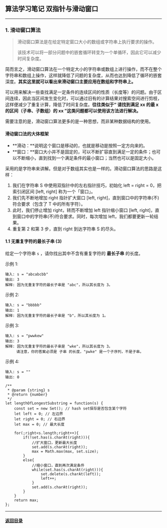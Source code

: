 ## 算法学习笔记 双指针与滑动窗口

---

### 1. 滑动窗口算法

> 滑动窗口算法是在给定特定窗口大小的数组或字符串上执行要求的操作。
>
> 该技术可以将一部分问题中的嵌套循环转变为一个单循环，因此它可以减少时间复杂度。

简而言之，滑动窗口算法在一个特定大小的字符串或数组上进行操作，而不在整个字符串和数组上操作，这样就降低了问题的复杂度，从而也达到降低了循环的嵌套深度。**其实这里就可以看出来滑动窗口主要应用在数组和字符串上。**

可以用来解决一些查找满足一定条件的连续区间的性质（长度等）的问题。由于区间连续，因此当区间发生变化时，可以通过旧有的计算结果对搜索空间进行剪枝，这样便减少了重复计算，降低了时间复杂度。**往往类似于“ 请找到满足 xx 的最 x 的区间（子串、子数组）的 xx ”这类问题都可以使用该方法进行解决。**

需要注意的是，滑动窗口算法更多的是一种思想，而非某种数据结构的使用。 

#### 滑动窗口法的大体框架

- **滑动：**说明这个窗口是移动的，也就是移动是按照一定方向来的。
- **窗口：**窗口大小并不是固定的，可以不断扩容直到满足一定的条件；也可以不断缩小，直到找到一个满足条件的最小窗口；当然也可以是固定大小。

采用的是字符串来讲解。但是对于数组其实也是一样的。滑动窗口算法的思路是这样：

1. 我们在字符串 S 中使用双指针中的左右指针技巧，初始化 left = right = 0，把索引闭区间 [left, right] 称为一个「窗口」。
2. 我们先不断地增加 right 指针扩大窗口 [left, right]，直到窗口中的字符串(不)符合要求（包含了 T 中的所有字符）。
3. 此时，我们停止增加 right，转而不断增加 left 指针缩小窗口 [left, right]，直到窗口中的字符串(不)符合要求。同时，每次增加 left，我们都要更新一轮结果。
4. 重复第 2 和第 3 步，直到 right 到达字符串 S 的尽头。

#### 1.1 无重复字符的最长子串 (3)

给定一个字符串 `s` ，请你找出其中不含有重复字符的 **最长子串** 的长度。

示例 1:

```
输入: s = "abcabcbb"
输出: 3 
解释: 因为无重复字符的最长子串是 "abc"，所以其长度为 3。
```

示例 2:

```
输入: s = "bbbbb"
输出: 1
解释: 因为无重复字符的最长子串是 "b"，所以其长度为 1。
```

示例 3:

```
输入: s = "pwwkew"
输出: 3
解释: 因为无重复字符的最长子串是 "wke"，所以其长度为 3。
     请注意，你的答案必须是 子串 的长度，"pwke" 是一个子序列，不是子串。
```

示例 4:

```
输入: s = ""
输出: 0
```

```
/**
 * @param {string} s
 * @return {number}
 */
let lengthOfLongestSubstring = function(s) {
    const set = new Set(); // hash set保存是否包含某个字符
    let left = 0; // 左边界
    let right = 0; // 右边界
    let max = 0; // 最大长度

    for(;right<s.length;right++){
        if(!set.has(s.charAt(right))){
            //扩大窗口，更新最大长度
            set.add(s.charAt(right));
            max = Math.max(max, set.size);
        }
        else{
            //缩小窗口，直到再次满足条件
            while(set.has(s.charAt(right))){
                set.delete(s.charAt(left));
                left++;
            }
            set.add(s.charAt(right));
        }
    }
    return max;
};
```





---

#### [返回目录](./)